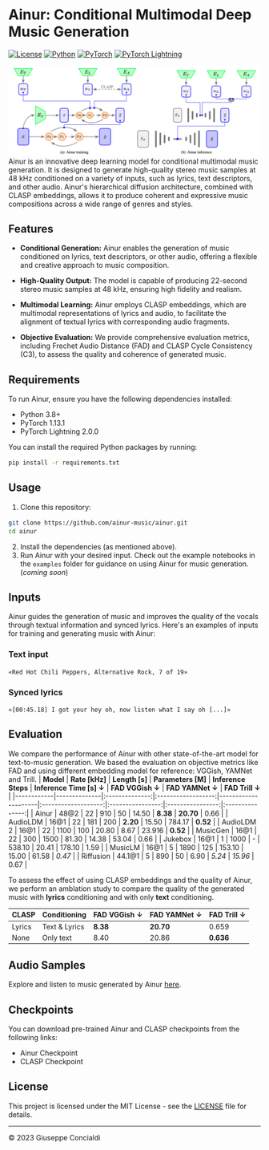 # Ainur: Conditional Multimodal Deep Music Generation

[![License](https://img.shields.io/badge/license-MIT-blue.svg)](LICENSE)
[![Python](https://img.shields.io/badge/python-3.8%20%7C%203.9%20%7C%204.0%20%7C%204.1-blue)](https://www.python.org/downloads/release)
[![PyTorch](https://img.shields.io/badge/pytorch-1.13.1-blue)](https://pytorch.org/get-started/locally/)
[![PyTorch Lightning](https://img.shields.io/badge/pytorch_lightning-2.0.0-blue)](https://pytorch-lightning.readthedocs.io/en/stable/)

![ainur architecture (training & inference)](assets/ainur.png)
Ainur is an innovative deep learning model for conditional multimodal music generation. It is designed to generate high-quality stereo music samples at 48 kHz conditioned on a variety of inputs, such as lyrics, text descriptors, and other audio. Ainur's hierarchical diffusion architecture, combined with CLASP embeddings, allows it to produce coherent and expressive music compositions across a wide range of genres and styles.

## Features

- **Conditional Generation:** Ainur enables the generation of music conditioned on lyrics, text descriptors, or other audio, offering a flexible and creative approach to music composition.

- **High-Quality Output:** The model is capable of producing 22-second stereo music samples at 48 kHz, ensuring high fidelity and realism.

- **Multimodal Learning:** Ainur employs CLASP embeddings, which are multimodal representations of lyrics and audio, to facilitate the alignment of textual lyrics with corresponding audio fragments.

- **Objective Evaluation:** We provide comprehensive evaluation metrics, including Frechet Audio Distance (FAD) and CLASP Cycle Consistency (C3), to assess the quality and coherence of generated music.

## Requirements

To run Ainur, ensure you have the following dependencies installed:

- Python 3.8+
- PyTorch 1.13.1
- PyTorch Lightning 2.0.0

You can install the required Python packages by running:

```bash
pip install -r requirements.txt
```

## Usage
1. Clone this repository:
```bash
git clone https://github.com/ainur-music/ainur.git
cd ainur
```
2. Install the dependencies (as mentioned above).
3. Run Ainur with your desired input. Check out the example notebooks in the `examples` folder for guidance on using Ainur for music generation. (*coming soon*)

## Inputs
Ainur guides the generation of music and improves the quality of the vocals through textual information and synced lyrics. Here's an examples of inputs for training and generating music with Ainur:
### Text input
```
«Red Hot Chili Peppers, Alternative Rock, 7 of 19»
```

### Synced lyrics
```
«[00:45.18] I got your hey oh, now listen what I say oh [...]»
```

## Evaluation
We compare the performance of Ainur with other state-of-the-art model for text-to-music generation. We based the evaluation on objective metrics like FAD and using different embedding model for reference: VGGish, YAMNet and Trill.
| **Model**  | **Rate [kHz]** | **Length [s]** | **Parameters [M]** | **Inference Steps** | **Inference Time [s] ↓** | **FAD VGGish ↓** | **FAD YAMNet ↓** | **FAD Trill ↓** |
|------------|--------------|:--------------:|:------------------:|---------------------|:-------------------:|:----------------:|:----------------:|:---------------:|
| Ainur      | 48@2         |       22       |         910        |          50         |        14.50        |     **8.38**     |     **20.70**    |       0.66      |
| AudioLDM   | 16@1         |       22       |         181        |         200         |       **2.20**      |       15.50      |      784.17      |     **0.52**    |
| AudioLDM 2 | 16@1         |       22       |        1100        |         100         |        20.80        |       8.67       |      23.916      |     **0.52**    |
| MusicGen   | 16@1         |       22       |         300        |         1500        |        81.30        |       14.38      |       53.04      |       0.66      |
| Jukebox    | 16@1         |        1       |        1000        |          -          |        538.10       |       20.41      |      178.10      |       1.59      |
| MusicLM    | 16@1         |        5       |        1890        |         125         |        153.10       |       15.00      |       61.58      |      _0.47_     |
| Riffusion  | 44.1@1       |        5       |         890        |          50         |         6.90        |      _5.24_      |      _15.96_     |       0.67      |

To assess the effect of using CLASP embeddings and the quality of Ainur, we perform an amblation study to compare the quality of the generated music with **lyrics** conditioning and with only **text** conditioning.

| **CLASP** | **Conditioning** | **FAD VGGish ↓** | **FAD YAMNet ↓** | **FAD Trill ↓** |
|-----------|------------------|------------------|------------------|-----------------|
| Lyrics    | Text & Lyrics    |     **8.38**     |     **20.70**    |      0.659      |
| None      | Only text        |       8.40       |       20.86      |    **0.636**    |

## Audio Samples
Explore and listen to music generated by Ainur [here](https://drive.google.com/drive/folders/1jtIzVc6vsu95oBzV7OvgJwwLl-lKqwyG?usp=sharing).

## Checkpoints
You can download pre-trained Ainur and CLASP checkpoints from the following links:
- Ainur Checkpoint
- CLASP Checkpoint

## License
This project is licensed under the MIT License - see the [LICENSE](https://github.com/Ainur-Music/Ainur/blob/main/LICENSE) file for details.

----
© 2023 Giuseppe Concialdi
